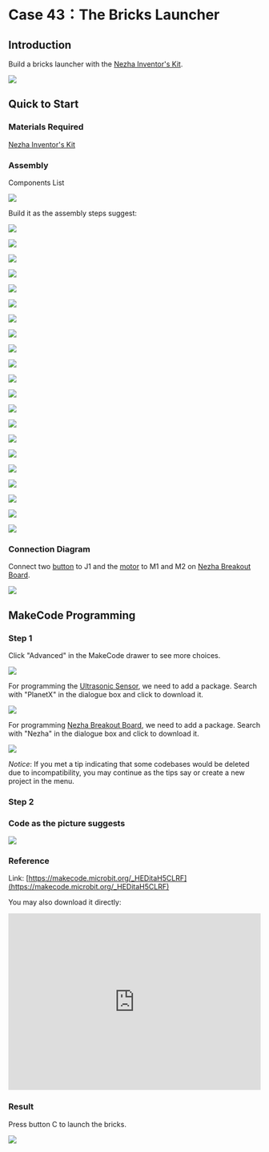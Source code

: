 # Case 43：The Bricks Launcher

## Introduction
Build a bricks launcher with the [Nezha Inventor's Kit](https://shop.elecfreaks.com/products/elecfreaks-micro-bit-nezha-48-in-1-inventors-kit-without-micro-bit-board?_pos=2&_sid=ed1b6fbd2&_ss=r). 

![](./images/43_1.png)

## Quick to Start


### Materials Required

[Nezha Inventor's Kit](https://shop.elecfreaks.com/products/elecfreaks-micro-bit-nezha-48-in-1-inventors-kit-without-micro-bit-board?_pos=2&_sid=ed1b6fbd2&_ss=r)

### Assembly

Components List

![](./images/neza-inventor-s-kit-case-43-02.png)

Build it as the assembly steps suggest: 

![](./images/neza-inventor-s-kit-step-43-01.png)

![](./images/neza-inventor-s-kit-step-43-02.png)

![](./images/neza-inventor-s-kit-step-43-03.png)

![](./images/neza-inventor-s-kit-step-43-04.png)

![](./images/neza-inventor-s-kit-step-43-05.png)

![](./images/neza-inventor-s-kit-step-43-06.png)

![](./images/neza-inventor-s-kit-step-43-07.png)

![](./images/neza-inventor-s-kit-step-43-08.png)

![](./images/neza-inventor-s-kit-step-43-09.png)

![](./images/neza-inventor-s-kit-step-43-10.png)

![](./images/neza-inventor-s-kit-step-43-11.png)

![](./images/neza-inventor-s-kit-step-43-12.png)

![](./images/neza-inventor-s-kit-step-43-13.png)

![](./images/neza-inventor-s-kit-step-43-14.png)

![](./images/neza-inventor-s-kit-step-43-15.png)

![](./images/neza-inventor-s-kit-step-43-16.png)

![](./images/neza-inventor-s-kit-step-43-17.png)

![](./images/neza-inventor-s-kit-step-43-18.png)

![](./images/neza-inventor-s-kit-step-43-19.png)

![](./images/neza-inventor-s-kit-step-43-20.png)

![](./images/neza-inventor-s-kit-step-43-21.png)

### Connection Diagram

Connect two [button](https://shop.elecfreaks.com/products/elecfreaks-planetx-button-sensor?_pos=1&_psq=button&_ss=e&_v=1.0) to J1 and the [motor](https://shop.elecfreaks.com/products/elecfreaks-high-speed-building-blocks-motor?_pos=4&_sid=a2da3fff8&_ss=r) to M1 and M2 on [Nezha Breakout Board](https://shop.elecfreaks.com/products/elecfreaks-nezha-breakout-board?_pos=1&_sid=00432325a&_ss=r).

![](./images/neza-inventor-s-kit-case-43-03.png)

## MakeCode Programming

### Step 1

Click "Advanced" in the MakeCode drawer to see more choices.



![](./images/neza-inventor-s-kit-case-37-04.png)

For programming the [Ultrasonic Sensor](https://shop.elecfreaks.com/products/elecfreaks-planetx-ultrasonic-sensor?_pos=1&_sid=9f90a6738&_ss=r), we need to add a package. Search with "PlanetX" in the dialogue box and click to download it. 

![](./images/neza-inventor-s-kit-case-37-05.png)

For programming [Nezha Breakout Board](https://shop.elecfreaks.com/products/elecfreaks-nezha-breakout-board?_pos=1&_sid=00432325a&_ss=r), we need to add a package. Search with "Nezha" in the dialogue box and click to download it. 

![](./images/neza-inventor-s-kit-case-37-06.png)

*Notice*: If you met a tip indicating that some codebases would be deleted due to incompatibility, you may continue as the tips say or create a new project in the menu. 

### Step 2

### Code as the picture suggests

![](./images/neza-inventor-s-kit-case-43-07.png)

### Reference
Link: [https://makecode.microbit.org/_HEDitaH5CLRF](https://makecode.microbit.org/_HEDitaH5CLRF)

You may also download it directly: 

<div style="position:relative;height:0;padding-bottom:70%;overflow:hidden;"><iframe style="position:absolute;top:0;left:0;width:100%;height:100%;" src="https://makecode.microbit.org/#pub:_HEDitaH5CLRF" frameborder="0" sandbox="allow-popups allow-forms allow-scripts allow-same-origin"></iframe></div>  


### Result

Press button C to launch the bricks. 

![](./images/43_2.gif)
